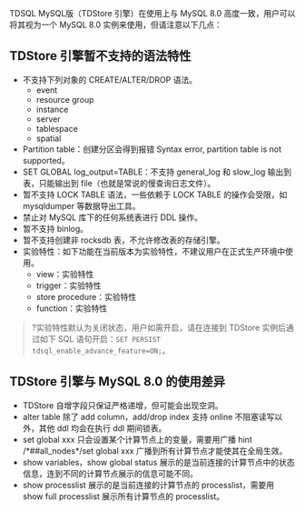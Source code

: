 
TDSQL MySQL版（TDStore 引擎）在使用上与 MySQL 8.0 高度一致，用户可以将其视为一个 MySQL 8.0 实例来使用，但请注意以下几点：

## TDStore 引擎暂不支持的语法特性
- 不支持下列对象的 CREATE/ALTER/DROP 语法。 
  - event
  - resource group
  - instance
  - server
  - tablespace
  - spatial
- Partition table：创建分区会得到报错 Syntax error, partition table is not supported。
- SET GLOBAL log_output=TABLE：不支持 general_log 和 slow_log 输出到表，只能输出到 file（也就是常说的慢查询日志文件）。
- 暂不支持 LOCK TABLE 语法，一些依赖于 LOCK TABLE 的操作会受限，如 mysqldumper 等数据导出工具。
- 禁止对 MySQL 库下的任何系统表进行 DDL 操作。
- 暂不支持 binlog。
- 暂不支持创建非 rocksdb 表，不允许修改表的存储引擎。
- 实验特性：如下功能在当前版本为实验特性，不建议用户在正式生产环境中使用。
  - view：实验特性
  - trigger：实验特性
  - store procedure：实验特性
  - function：实验特性
>?实验特性默认为关闭状态，用户如需开启，请在连接到 TDStore 实例后通过如下 SQL 语句开启：`SET PERSIST tdsql_enable_advance_feature=ON;`。

## TDStore 引擎与 MySQL 8.0 的使用差异
- TDStore 自增字段只保证严格递增，但可能会出现空洞。
- alter table 除了 add column，add/drop index 支持 online 不阻塞读写以外，其他 ddl 均会在执行 ddl 期间锁表。
- set global xxx 只会设置某个计算节点上的变量，需要用广播 hint /\*##all_nodes\*/set global xxx 广播到所有计算节点才能使其在全局生效。
- show variables，show global status 展示的是当前连接的计算节点中的状态信息，连到不同的计算节点展示的信息可能不同。
- show processlist 展示的是当前连接的计算节点的 processlist，需要用 show full processlist 展示所有计算节点的 processlist。

